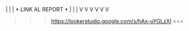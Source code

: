 | | |         * LINK AL REPORT *                 | | |
V V V                                            V V V
 >>> https://lookerstudio.google.com/s/hAx-uYGLzXI <<< 

